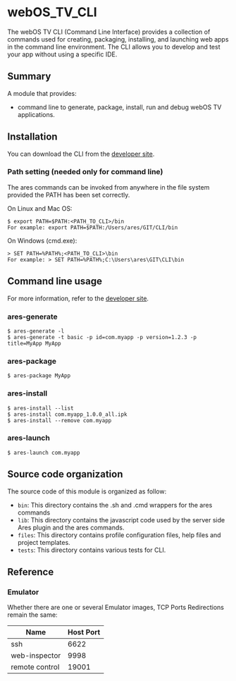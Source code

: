 # webOS_TV_CLI
 The webOS TV CLI (Command Line Interface) provides a collection of commands used for creating, packaging, installing, and launching web apps in the command line environment. The CLI allows you to develop and test your app without using a specific IDE.
 

## Summary
A module that provides:
* command line to generate, package, install, run and debug webOS TV applications.

## Installation
You can download the CLI from the [developer site](https://webostv.developer.lge.com/sdk/command-line-interface/installation/).

### Path setting (needed only for command line)
The ares commands can be invoked from anywhere in the file system provided the PATH has been set correctly.

On Linux and Mac OS:

	$ export PATH=$PATH:<PATH_TO_CLI>/bin
	For example: export PATH=$PATH:/Users/ares/GIT/CLI/bin

On Windows (cmd.exe):

	> SET PATH=%PATH%;<PATH_TO_CLI>\bin
	For example: > SET PATH=%PATH%;C:\Users\ares\GIT\CLI\bin

## Command line usage
For more information, refer to the [developer site](https://webostv.developer.lge.com/sdk/command-line-interface/intro-cli/).

### ares-generate

	$ ares-generate -l
	$ ares-generate -t basic -p id=com.myapp -p version=1.2.3 -p title=MyApp MyApp

### ares-package

	$ ares-package MyApp

### ares-install

	$ ares-install --list
	$ ares-install com.myapp_1.0.0_all.ipk
	$ ares-install --remove com.myapp

### ares-launch

	$ ares-launch com.myapp

## Source code organization
The source code of this module is organized as follow:

* `bin`: This directory contains the .sh and .cmd wrappers for the ares commands
* `lib`: This directory contains the javascript code used by the server side Ares plugin and the ares commands.
* `files`: This directory contains profile configuration files, help files and project templates.
* `tests`: This directory contains various tests for CLI.

## Reference
### Emulator

Whether there are one or several Emulator images, TCP Ports Redirections remain the same:

| Name | Host Port |
|---|---|
| ssh | 6622 |
| web-inspector | 9998 |
| remote control | 19001 |
